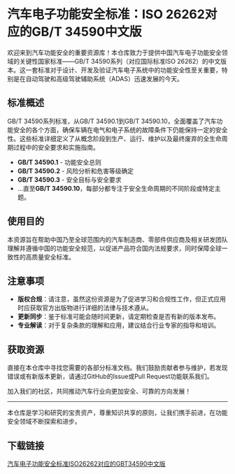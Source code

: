 # 汽车电子功能安全标准：ISO 26262对应的GB/T 34590中文版

欢迎来到汽车功能安全的重要资源库！本仓库致力于提供中国汽车电子功能安全领域的关键性国家标准——GB/T 34590系列（对应国际标准ISO 26262）的中文版本。这一套标准对于设计、开发及验证汽车电子系统中的功能安全性至关重要，特别是在自动驾驶和高级驾驶辅助系统（ADAS）迅速发展的今天。

## 标准概述

GB/T 34590系列标准，从GB/T 34590.1到GB/T 34590.10，全面覆盖了汽车功能安全的各个方面，确保车辆在电气和电子系统的故障条件下仍能保持一定的安全性。这些标准详细定义了从概念阶段到生产、运行、维护以及最终废弃的全生命周期过程中的安全要求和实施指南。

- **GB/T 34590.1** - 功能安全总则
- **GB/T 34590.2** - 风险分析和危害等级确定
- **GB/T 34590.3** - 安全目标与安全要求
- ...直至**GB/T 34590.10**，每部分都专注于安全生命周期的不同阶段或特定主题。

## 使用目的

本资源旨在帮助中国乃至全球范围内的汽车制造商、零部件供应商及相关研发团队理解并遵循中国的功能安全规范，以促进产品符合国内法规要求，同时保障全球一致性的高质量安全标准。

## 注意事项

- **版权合规**：请注意，虽然这份资源是为了促进学习和合规性工作，但正式应用时应获取官方出版物进行详细的法律与技术遵从。
- **更新同步**：鉴于标准可能会随时间更新，请定期检查是否有新的版本发布。
- **专业解读**：对于复杂条款的理解和应用，建议结合行业专家的指导和培训。

## 获取资源

直接在本仓库中寻找您需要的各部分标准文档。我们鼓励贡献者参与维护，若发现错误或有新版本更新，请通过GitHub的Issue或Pull Request功能联系我们。

加入我们的社区，共同推动汽车行业向更加安全、可靠的方向发展！

---

本仓库是学习和研究的宝贵资产，尊重知识共享的原则，让我们携手前进，在功能安全领域不断探索和进步。

## 下载链接

[汽车电子功能安全标准ISO26262对应的GBT34590中文版](https://pan.quark.cn/s/274f515bfc19)